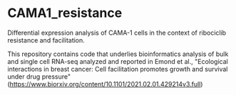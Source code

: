 # CAMA1_resistance
Differential expression analysis of CAMA-1 cells in the context of ribociclib resistance and facilitation.

This repository contains code that underlies bioinformatics analysis of bulk and single cell RNA-seq analyzed and reported in Emond et al., "Ecological interactions in breast cancer: Cell facilitation promotes growth and survival under drug pressure" (https://www.biorxiv.org/content/10.1101/2021.02.01.429214v3.full)
